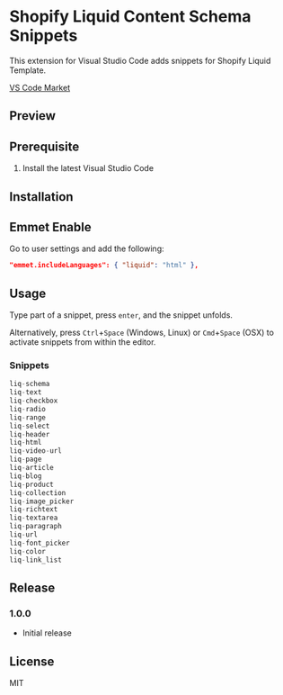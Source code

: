 # Shopify Liquid Content Schema Snippets

This extension for Visual Studio Code adds snippets for Shopify Liquid Template.


[VS Code Market](https://marketplace.visualstudio.com/items?itemName=Youhan.vscode-snippets-shopify-content-schema)

## Preview

## Prerequisite

1. Install the latest Visual Studio Code

## Installation

## Emmet Enable

Go to user settings and add the following:

```json
"emmet.includeLanguages": { "liquid": "html" },
```

## Usage

Type part of a snippet, press `enter`, and the snippet unfolds.

Alternatively, press `Ctrl`+`Space` (Windows, Linux) or `Cmd`+`Space` (OSX) to activate snippets from within the editor.

### Snippets

```javascript
liq-schema
liq-text
liq-checkbox
liq-radio
liq-range
liq-select
liq-header
liq-html
liq-video-url
liq-page
liq-article
liq-blog
liq-product
liq-collection
liq-image_picker
liq-richtext
liq-textarea
liq-paragraph
liq-url
liq-font_picker
liq-color
liq-link_list
```

## Release

### 1.0.0

- Initial release

## License

MIT
